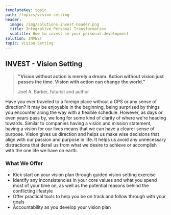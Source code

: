 ```yaml
---
templateKey: topic
path: /topics/vision-setting
header:
  image: /img/solutions-invest-header.png
  title: Integrative Personal Transformation
  subtitle: How to invest in your personal development
solution: INVEST
topic: Vision Setting
---
```


## INVEST - Vision Setting

> **"Vision without action is merely a dream. Action without vision just passes
> the time. Vision with action can change the world."**
>
> Joel A. Barker, futurist and author

Have you ever traveled to a foreign place without a GPS or any sense of
direction? It may be enjoyable in the beginning, being surprised by things you
encounter along the way with a flexible schedule. However, as days or even
years pass by, we long for some kind of clarity of where we're heading towards.
Similar to companies having a vision and mission statement, having a vision for
our lives means that we can have a clearer sense of purpose. Vision gives us
direction and helps us make wise decisions that align with our passion and
purpose in life. It helps us avoid any unnecessary distractions that derail us
from what we desire to achieve or accomplish with the one life we have on
earth.

### What We Offer

- Kick start on your vision plan through guided vision setting exercise
- Identify any inconsistencies in your core values and what you spend most of
  your time on, as well as the potential reasons behind the conflicting
  lifestyle
- Offer practical tools to help you be on track and follow through with your
  goals
- Accountability as you develop your vision plan
